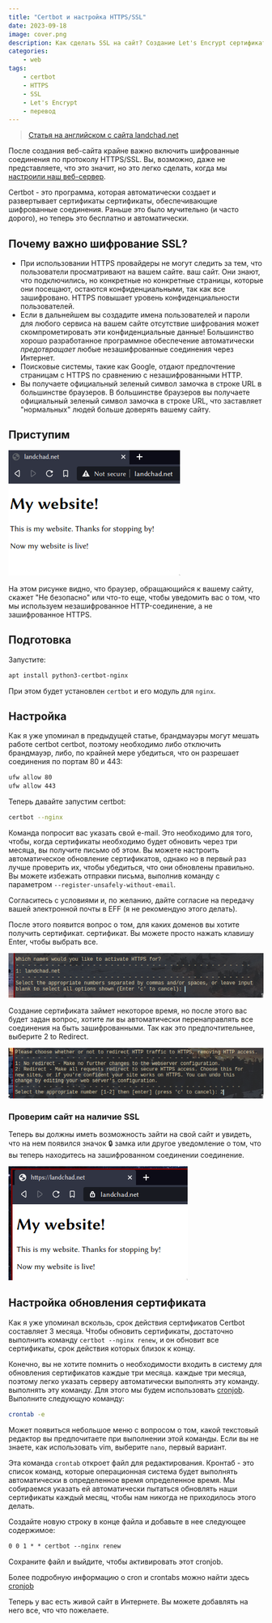 ```yaml
---
title: "Certbot и настройка HTTPS/SSL"
date: 2023-09-18
image: cover.png
description: Как сделать SSL на сайт? Создание Let's Encrypt сертификата
categories:
    - web
tags:
    - certbot
    - HTTPS
    - SSL
    - Let's Encrypt
    - перевод
---
```


> [Статья на английском с сайта landchad.net](https://landchad.net/basic/certbot/)

После создания веб-сайта крайне важно включить шифрованные
соединения по протоколу HTTPS/SSL. Вы, возможно, даже не представляете, что это значит, но
это легко сделать, когда мы [настроили наш веб-сервер](/basic/nginx/).

Certbot - это программа, которая автоматически создает и развертывает сертификаты
сертификаты, обеспечивающие шифрованные соединения. Раньше это было мучительно
(и часто дорого), но теперь это бесплатно и автоматически.

## Почему важно шифрование SSL?

- При использовании HTTPS провайдеры не могут следить за тем, что пользователи просматривают на вашем сайте.
    ваш сайт. Они знают, что подключились, но конкретные
    но конкретные страницы, которые они посещают, остаются конфиденциальными, так как все зашифровано. HTTPS
    повышает уровень конфиденциальности пользователей.
- Если в дальнейшем вы создадите имена пользователей и пароли для любого сервиса на вашем сайте
    отсутствие шифрования может скомпрометировать эти конфиденциальные данные! Большинство
    хорошо разработанное программное обеспечение автоматически *предотвращает* любые незашифрованные
    соединения через Интернет.
- Поисковые системы, такие как Google, отдают предпочтение страницам с HTTPS по сравнению с незашифрованными
    HTTP.
- Вы получаете официальный зеленый символ замочка в строке URL в большинстве браузеров.
    В большинстве браузеров вы получаете официальный зеленый символ замочка в строке URL, что заставляет "нормальных" людей больше доверять вашему сайту.

## Приступим

![Пример сайта без SSL](nginx-website.png)

На этом рисунке видно, что браузер, обращающийся к вашему сайту, скажет \"Не безопасно\" или что-то еще, чтобы уведомить вас о том, что мы используем
незашифрованное HTTP-соединение, а не зашифрованное HTTPS.

## Подготовка

Запустите:

```sh
apt install python3-certbot-nginx
```

При этом будет установлен `certbot` и его модуль для `nginx`.

## Настройка

Как я уже упоминал в предыдущей статье, брандмауэры могут мешать работе certbot
certbot, поэтому необходимо либо отключить брандмауэр, либо, по крайней мере
убедиться, что он разрешает соединения по портам 80 и 443:

```sh
ufw allow 80
ufw allow 443
```

Теперь давайте запустим certbot:

```sh
certbot --nginx
```

Команда попросит вас указать свой e-mail. Это необходимо для того, чтобы, когда
сертификаты необходимо будет обновить через три месяца, вы получите письмо
об этом. Вы можете настроить автоматическое обновление сертификатов, однако
но в первый раз лучше проверить их, чтобы убедиться, что они обновлены правильно.
Вы можете избежать отправки письма, выполнив команду с параметром
`--register-unsafely-without-email`.

Согласитесь с условиями и, по желанию, дайте согласие на передачу вашей электронной почты в EFF
(я не рекомендую этого делать).

После этого появится вопрос о том, для каких доменов вы хотите получить сертификат.
сертификат. Вы можете просто нажать клавишу Enter, чтобы выбрать все.

![Список сайтов](certbot-01.png)

Создание сертификата займет некоторое время, но после этого вас
будет задан вопрос, хотите ли вы автоматически перенаправлять все соединения на
быть зашифрованными. Так как это предпочтительнее, выберите 2 to Redirect.

![Выбор перенаправления](certbot-02.png)

### Проверим сайт на наличие SSL

Теперь вы должны иметь возможность зайти на свой сайт и увидеть, что на нем появился значок
&#128274; замка или другое уведомление о том, что вы теперь находитесь на зашифрованном соединении
соединение.

![SSL настроен - мы видим замочек](certbot-03.png)

## Настройка обновления сертификата

Как я уже упоминал вскользь, срок действия сертификатов Certbot составляет 3 месяца.
Чтобы обновить сертификаты, достаточно выполнить команду `certbot --nginx renew`, и
он обновит все сертификаты, срок действия которых близок к концу.

Конечно, вы не хотите помнить о необходимости входить в систему для обновления сертификатов каждые три месяца.
каждые три месяца, поэтому легко указать серверу автоматически выполнять эту команду.
выполнять эту команду. Для этого мы будем использовать [cronjob](/p/cron). Выполните
следующую команду:

```sh
crontab -e
```

Может появиться небольшое меню с вопросом о том, какой текстовый редактор вы предпочитаете
при выполнении этой команды. Если вы не знаете, как использовать vim,
выберите `nano`, первый вариант.

Эта команда `crontab` откроет файл для редактирования. Кронтаб - это
список команд, которые операционная система будет выполнять автоматически в определенное время
определенное время. Мы собираемся указать ей автоматически пытаться обновлять наши
сертификаты каждый месяц, чтобы нам никогда не приходилось этого делать.

Создайте новую строку в конце файла и добавьте в нее следующее содержимое:

```txt
0 0 1 * * certbot --nginx renew
```

Сохраните файл и выйдите, чтобы активировать этот cronjob.

Более подробную информацию о cron и crontabs можно найти здесь [cronjob](/p/cron)

Теперь у вас есть живой сайт в Интернете. Вы можете добавлять на него все, что
что пожелаете.
